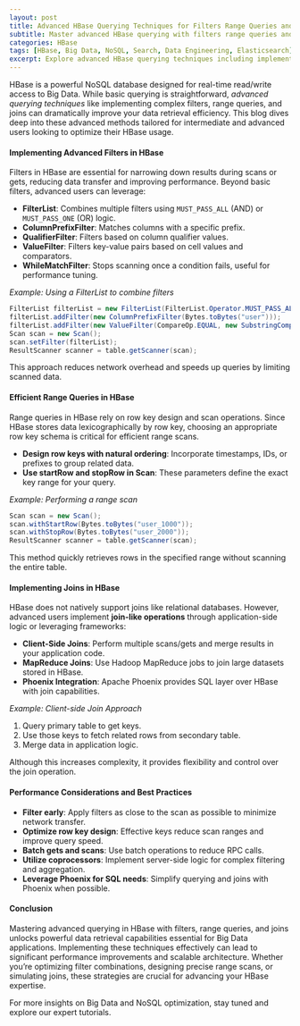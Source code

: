 ```yaml
---
layout: post
title: Advanced HBase Querying Techniques for Filters Range Queries and Joins
subtitle: Master advanced HBase querying with filters range queries and joins for optimized Big Data solutions
categories: HBase
tags: [HBase, Big Data, NoSQL, Search, Data Engineering, Elasticsearch]
excerpt: Explore advanced HBase querying techniques including implementing complex filters range queries and joins to enhance performance and scalability in Big Data environments.
---
```

HBase is a powerful NoSQL database designed for real-time read/write access to Big Data. While basic querying is straightforward, *advanced querying techniques* like implementing complex filters, range queries, and joins can dramatically improve your data retrieval efficiency. This blog dives deep into these advanced methods tailored for intermediate and advanced users looking to optimize their HBase usage.

#### Implementing Advanced Filters in HBase

Filters in HBase are essential for narrowing down results during scans or gets, reducing data transfer and improving performance. Beyond basic filters, advanced users can leverage:

- **FilterList**: Combines multiple filters using `MUST_PASS_ALL` (AND) or `MUST_PASS_ONE` (OR) logic.
- **ColumnPrefixFilter**: Matches columns with a specific prefix.
- **QualifierFilter**: Filters based on column qualifier values.
- **ValueFilter**: Filters key-value pairs based on cell values and comparators.
- **WhileMatchFilter**: Stops scanning once a condition fails, useful for performance tuning.

*Example: Using a FilterList to combine filters*

```java
FilterList filterList = new FilterList(FilterList.Operator.MUST_PASS_ALL);
filterList.addFilter(new ColumnPrefixFilter(Bytes.toBytes("user")));
filterList.addFilter(new ValueFilter(CompareOp.EQUAL, new SubstringComparator("active")));
Scan scan = new Scan();
scan.setFilter(filterList);
ResultScanner scanner = table.getScanner(scan);
```

This approach reduces network overhead and speeds up queries by limiting scanned data.

#### Efficient Range Queries in HBase

Range queries in HBase rely on row key design and scan operations. Since HBase stores data lexicographically by row key, choosing an appropriate row key schema is critical for efficient range scans.

- **Design row keys with natural ordering**: Incorporate timestamps, IDs, or prefixes to group related data.
- **Use startRow and stopRow in Scan**: These parameters define the exact key range for your query.

*Example: Performing a range scan*

```java
Scan scan = new Scan();
scan.withStartRow(Bytes.toBytes("user_1000"));
scan.withStopRow(Bytes.toBytes("user_2000"));
ResultScanner scanner = table.getScanner(scan);
```

This method quickly retrieves rows in the specified range without scanning the entire table.

#### Implementing Joins in HBase

HBase does not natively support joins like relational databases. However, advanced users implement **join-like operations** through application-side logic or leveraging frameworks:

- **Client-Side Joins**: Perform multiple scans/gets and merge results in your application code.
- **MapReduce Joins**: Use Hadoop MapReduce jobs to join large datasets stored in HBase.
- **Phoenix Integration**: Apache Phoenix provides SQL layer over HBase with join capabilities.

*Example: Client-side Join Approach*

1. Query primary table to get keys.
2. Use those keys to fetch related rows from secondary table.
3. Merge data in application logic.

Although this increases complexity, it provides flexibility and control over the join operation.

#### Performance Considerations and Best Practices

- **Filter early**: Apply filters as close to the scan as possible to minimize network transfer.
- **Optimize row key design**: Effective keys reduce scan ranges and improve query speed.
- **Batch gets and scans**: Use batch operations to reduce RPC calls.
- **Utilize coprocessors**: Implement server-side logic for complex filtering and aggregation.
- **Leverage Phoenix for SQL needs**: Simplify querying and joins with Phoenix when possible.

#### Conclusion

Mastering advanced querying in HBase with filters, range queries, and joins unlocks powerful data retrieval capabilities essential for Big Data applications. Implementing these techniques effectively can lead to significant performance improvements and scalable architecture. Whether you’re optimizing filter combinations, designing precise range scans, or simulating joins, these strategies are crucial for advancing your HBase expertise.

For more insights on Big Data and NoSQL optimization, stay tuned and explore our expert tutorials.

